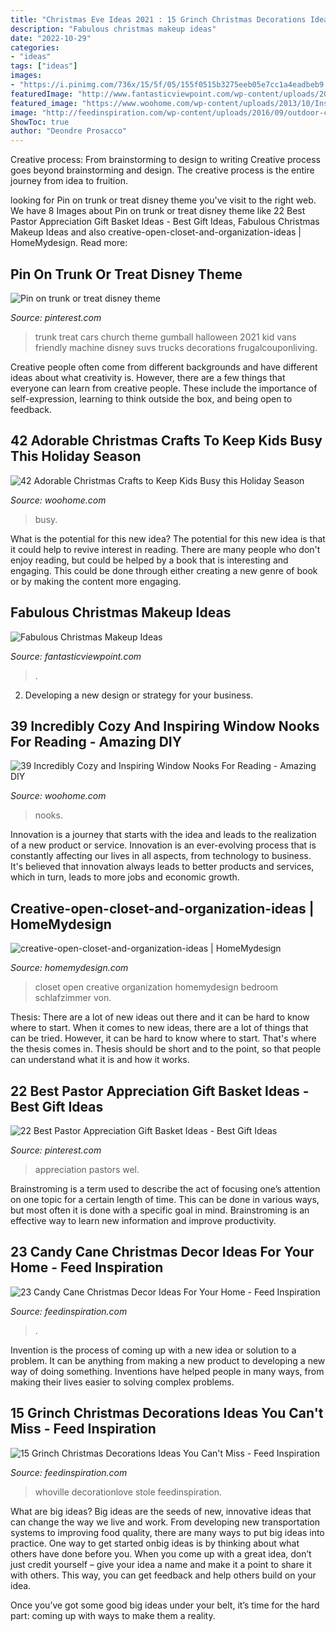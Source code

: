 ```yaml
---
title: "Christmas Eve Ideas 2021 : 15 Grinch Christmas Decorations Ideas You Can&#039;t Miss"
description: "Fabulous christmas makeup ideas"
date: "2022-10-29"
categories:
- "ideas"
tags: ["ideas"]
images:
- "https://i.pinimg.com/736x/15/5f/05/155f0515b3275eeb05e7cc1a4eadbeb9.jpg"
featuredImage: "http://www.fantasticviewpoint.com/wp-content/uploads/2013/11/41-Christmas-Makeup-Ideas-02.jpg"
featured_image: "https://www.woohome.com/wp-content/uploads/2013/10/Inspiring-Window-Reading-Nook-13.jpg"
image: "http://feedinspiration.com/wp-content/uploads/2016/09/outdoor-christmas-decorations.jpg"
ShowToc: true
author: "Deondre Prosacco"
---
```



Creative process: From brainstorming to design to writing
Creative process goes beyond brainstorming and design. The creative process is the entire journey from idea to fruition.

	

		
looking for Pin on trunk or treat disney theme you've visit to the right web. We have 8 Images about Pin on trunk or treat disney theme like 22 Best Pastor Appreciation Gift Basket Ideas - Best Gift Ideas, Fabulous Christmas Makeup Ideas and also creative-open-closet-and-organization-ideas | HomeMydesign. Read more:
		
    
## Pin On Trunk Or Treat Disney Theme

<img loading=lazy src="https://i.pinimg.com/736x/c7/4c/b6/c74cb6d7d25c2a1593a62586cf870041.jpg" onerror="this.onerror=null;this.src='https://tse1.mm.bing.net/th?id=OIP.BjBGh2q8AnDq_3Na2EodAAHaKS&amp;pid=15.1';" alt="Pin on trunk or treat disney theme">

_Source: pinterest.com_

>trunk treat cars church theme gumball halloween 2021 kid vans friendly machine disney suvs trucks decorations frugalcouponliving. 

	

Creative people often come from different backgrounds and have different ideas about what creativity is. However, there are a few things that everyone can learn from creative people. These include the importance of self-expression, learning to think outside the box, and being open to feedback.

    
## 42 Adorable Christmas Crafts To Keep Kids Busy This Holiday Season

<img loading=lazy src="https://www.woohome.com/wp-content/uploads/2013/12/Christmas-crafts-to-Keep-Kids-busy-36.jpg" onerror="this.onerror=null;this.src='https://tse3.mm.bing.net/th?id=OIP.6fgCPLldLntqDp0ThvRtMwHaJ3&amp;pid=15.1';" alt="42 Adorable Christmas Crafts to Keep Kids Busy this Holiday Season">

_Source: woohome.com_

>busy. 

	

What is the potential for this new idea?
The potential for this new idea is that it could help to revive interest in reading. There are many people who don't enjoy reading, but could be helped by a book that is interesting and engaging. This could be done through either creating a new genre of book or by making the content more engaging.

    
## Fabulous Christmas Makeup Ideas

<img loading=lazy src="http://www.fantasticviewpoint.com/wp-content/uploads/2013/11/41-Christmas-Makeup-Ideas-02.jpg" onerror="this.onerror=null;this.src='https://tse1.mm.bing.net/th?id=OIP.D_ChvAZsOkRkajr1hkxmBQAAAA&amp;pid=15.1';" alt="Fabulous Christmas Makeup Ideas">

_Source: fantasticviewpoint.com_

>. 

	

2. Developing a new design or strategy for your business.

    
## 39 Incredibly Cozy And Inspiring Window Nooks For Reading - Amazing DIY

<img loading=lazy src="https://www.woohome.com/wp-content/uploads/2013/10/Inspiring-Window-Reading-Nook-13.jpg" onerror="this.onerror=null;this.src='https://tse3.mm.bing.net/th?id=OIP.PP8D9fqOztBXp_tLKg8rzAHaIN&amp;pid=15.1';" alt="39 Incredibly Cozy and Inspiring Window Nooks For Reading - Amazing DIY">

_Source: woohome.com_

>nooks. 

	

Innovation is a journey that starts with the idea and leads to the realization of a new product or service. Innovation is an ever-evolving process that is constantly affecting our lives in all aspects, from technology to business. It's believed that innovation always leads to better products and services, which in turn, leads to more jobs and economic growth.

    
## Creative-open-closet-and-organization-ideas | HomeMydesign

<img loading=lazy src="https://homemydesign.com/wp-content/uploads/2019/08/creative-open-closet-and-organization-ideas.jpg" onerror="this.onerror=null;this.src='https://tse4.mm.bing.net/th?id=OIP.H0jN0_xO4gLHVeRKn-2UbgHaLG&amp;pid=15.1';" alt="creative-open-closet-and-organization-ideas | HomeMydesign">

_Source: homemydesign.com_

>closet open creative organization homemydesign bedroom schlafzimmer von. 

	

Thesis: There are a lot of new ideas out there and it can be hard to know where to start.
When it comes to new ideas, there are a lot of things that can be tried. However, it can be hard to know where to start. That's where the thesis comes in. Thesis should be short and to the point, so that people can understand what it is and how it works.

    
## 22 Best Pastor Appreciation Gift Basket Ideas - Best Gift Ideas

<img loading=lazy src="https://i.pinimg.com/736x/15/5f/05/155f0515b3275eeb05e7cc1a4eadbeb9.jpg" onerror="this.onerror=null;this.src='https://tse2.mm.bing.net/th?id=OIP.tGFlhYAgPzrBPlbQveMEAgAAAA&amp;pid=15.1';" alt="22 Best Pastor Appreciation Gift Basket Ideas - Best Gift Ideas">

_Source: pinterest.com_

>appreciation pastors wel. 

	

Brainstroming is a term used to describe the act of focusing one’s attention on one topic for a certain length of time. This can be done in various ways, but most often it is done with a specific goal in mind. Brainstroming is an effective way to learn new information and improve productivity.

    
## 23 Candy Cane Christmas Decor Ideas For Your Home - Feed Inspiration

<img loading=lazy src="http://feedinspiration.com/wp-content/uploads/2016/09/Candy-Christmas-Garland-1.jpg" onerror="this.onerror=null;this.src='https://tse2.mm.bing.net/th?id=OIP.Lxg-30uW1GaCl2-ukHr7cwHaMY&amp;pid=15.1';" alt="23 Candy Cane Christmas Decor Ideas For Your Home - Feed Inspiration">

_Source: feedinspiration.com_

>. 

	

Invention is the process of coming up with a new idea or solution to a problem. It can be anything from making a new product to developing a new way of doing something. Inventions have helped people in many ways, from making their lives easier to solving complex problems.

    
## 15 Grinch Christmas Decorations Ideas You Can&#039;t Miss - Feed Inspiration

<img loading=lazy src="http://feedinspiration.com/wp-content/uploads/2016/09/outdoor-christmas-decorations.jpg" onerror="this.onerror=null;this.src='https://tse1.mm.bing.net/th?id=OIP.DApfGh5dwXi02c66T3ARegHaJ4&amp;pid=15.1';" alt="15 Grinch Christmas Decorations Ideas You Can&#039;t Miss - Feed Inspiration">

_Source: feedinspiration.com_

>whoville decorationlove stole feedinspiration. 

	

What are big ideas?
Big ideas are the seeds of new, innovative ideas that can change the way we live and work. From developing new transportation systems to improving food quality, there are many ways to put big ideas into practice.
One way to get started onbig ideas is by thinking about what others have done before you. When you come up with a great idea, don’t just credit yourself – give your idea a name and make it a point to share it with others. This way, you can get feedback and help others build on your idea.

Once you’ve got some good big ideas under your belt, it’s time for the hard part: coming up with ways to make them a reality.

